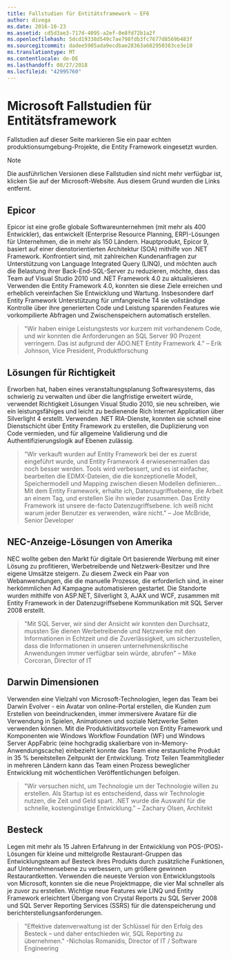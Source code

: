 ```yaml
---
title: Fallstudien für Entitätsframework – EF6
author: divega
ms.date: 2016-10-23
ms.assetid: cd5d3ae3-717d-4095-a2ef-0e8fd72b1a2f
ms.openlocfilehash: 5dcd19338d549c7ae798fdb3fc7677d8569b483f
ms.sourcegitcommit: dadee5905ada9ecdbae28363a682950383ce3e10
ms.translationtype: MT
ms.contentlocale: de-DE
ms.lasthandoff: 08/27/2018
ms.locfileid: "42995760"
---
```

# <a name="microsoft-case-studies-for-entity-framework"></a>Microsoft Fallstudien für Entitätsframework
Fallstudien auf dieser Seite markieren Sie ein paar echten produktionsumgebung-Projekte, die Entity Framework eingesetzt wurden.
> [!NOTE]
> Die ausführlichen Versionen diese Fallstudien sind nicht mehr verfügbar ist, klicken Sie auf der Microsoft-Website. Aus diesem Grund wurden die Links entfernt.

## <a name="epicor"></a>Epicor
Epicor ist eine große globale Softwareunternehmen (mit mehr als 400 Entwickler), das entwickelt (Enterprise Resource Planning, ERP)-Lösungen für Unternehmen, die in mehr als 150 Ländern.
Hauptprodukt, Epicor 9, basiert auf einer dienstorientierten Architektur (SOA) mithilfe von .NET Framework.
Konfrontiert sind, mit zahlreichen Kundenanfragen zur Unterstützung von Language Integrated Query (LINQ), und möchten auch die Belastung ihrer Back-End-SQL-Server zu reduzieren, möchte, dass das Team auf Visual Studio 2010 und .NET Framework 4.0 zu aktualisieren.
Verwenden die Entity Framework 4.0, konnten sie diese Ziele erreichen und erheblich vereinfachen Sie Entwicklung und Wartung.
Insbesondere darf Entity Framework Unterstützung für umfangreiche T4 sie vollständige Kontrolle über ihre generierten Code und Leistung sparenden Features wie vorkompilierte Abfragen und Zwischenspeichern automatisch erstellen.

> "Wir haben einige Leistungstests vor kurzem mit vorhandenem Code, und wir konnten die Anforderungen an SQL Server 90 Prozent verringern.
Das ist aufgrund der ADO.NET Entity Framework 4." – Erik Johnson, Vice President, Produktforschung  

## <a name="veracity-solutions"></a>Lösungen für Richtigkeit
Erworben hat, haben eines veranstaltungsplanung Softwaresystems, das schwierig zu verwalten und über die langfristige erweitert würde, verwendet Richtigkeit Lösungen Visual Studio 2010, sie neu schreiben, wie ein leistungsfähiges und leicht zu bedienende Rich Internet Application über Silverlight 4 erstellt.
Verwenden .NET RIA-Dienste, konnten sie schnell eine Dienstschicht über Entity Framework zu erstellen, die Duplizierung von Code vermieden, und für allgemeine Validierung und die Authentifizierungslogik auf Ebenen zulässig.  

> "Wir verkauft wurden auf Entity Framework bei der es zuerst eingeführt wurde, und Entity Framework 4 erwiesenermaßen das noch besser werden.
Tools wird verbessert, und es ist einfacher, bearbeiten die EDMX-Dateien, die die konzeptionelle Modell, Speichermodell und Mapping zwischen diesen Modellen definieren... Mit dem Entity Framework, erhalte ich, Datenzugriffsebene, die Arbeit an einem Tag, und erstellen Sie ihn wieder zusammen.
Das Entity Framework ist unsere de-facto Datenzugriffsebene. Ich weiß nicht warum jeder Benutzer es verwenden, wäre nicht." – Joe McBride, Senior Developer

## <a name="nec-display-solutions-of-america"></a>NEC-Anzeige-Lösungen von Amerika
NEC wollte geben den Markt für digitale Ort basierende Werbung mit einer Lösung zu profitieren, Werbetreibende und Netzwerk-Besitzer und Ihre eigene Umsätze steigern.
Zu diesem Zweck ein Paar von Webanwendungen, die die manuelle Prozesse, die erforderlich sind, in einer herkömmlichen Ad Kampagne automatisieren gestartet.
Die Standorte wurden mithilfe von ASP.NET, Silverlight 3, AJAX und WCF, zusammen mit Entity Framework in der Datenzugriffsebene Kommunikation mit SQL Server 2008 erstellt.

> "Mit SQL Server, wir sind der Ansicht wir konnten den Durchsatz, mussten Sie dienen Werbetreibende und Netzwerke mit den Informationen in Echtzeit und die Zuverlässigkeit, um sicherzustellen, dass die Informationen in unseren unternehmenskritische Anwendungen immer verfügbar sein würde, abrufen" – Mike Corcoran, Director of IT

## <a name="darwin-dimensions"></a>Darwin Dimensionen
Verwenden eine Vielzahl von Microsoft-Technologien, legen das Team bei Darwin Evolver - ein Avatar von online-Portal erstellen, die Kunden zum Erstellen von beeindruckenden, immer immersivere Avatare für die Verwendung in Spielen, Animationen und soziale Netzwerke Seiten verwenden können.
Mit die Produktivitätsvorteile von Entity Framework und Komponenten wie Windows Workflow Foundation (WF) und Windows Server AppFabric (eine hochgradig skalierbare von in-Memory-Anwendungscache) einbezieht konnte das Team eine erstaunliche Produkt in 35 % bereitstellen Zeitpunkt der Entwicklung.
Trotz Teilen Teammitglieder in mehreren Ländern kann das Team einen Prozess beweglicher Entwicklung mit wöchentlichen Veröffentlichungen befolgen.

 > "Wir versuchen nicht, um Technologie um der Technologie willen zu erstellen. Als Startup ist es entscheidend, dass wir Technologie nutzen, die Zeit und Geld spart.
 .NET wurde die Auswahl für die schnelle, kostengünstige Entwicklung." – Zachary Olsen, Architekt  

## <a name="silverware"></a>Besteck
Legen mit mehr als 15 Jahren Erfahrung in der Entwicklung von POS-(POS)-Lösungen für kleine und mittelgroße Restaurant-Gruppen das Entwicklungsteam auf Besteck ihres Produkts durch zusätzliche Funktionen, auf Unternehmensebene zu verbessern, um größere gewinnen Restaurantketten.
Verwenden die neueste Version von Entwicklungstools von Microsoft, konnten sie die neue Projektmappe, die vier Mal schneller als je zuvor zu erstellen.
Wichtige neue Features wie LINQ und Entity Framework erleichtert Übergang von Crystal Reports zu SQL Server 2008 und SQL Server Reporting Services (SSRS) für die datenspeicherung und berichterstellungsanforderungen.

> "Effektive datenverwaltung ist der Schlüssel für den Erfolg des Besteck – und daher entschieden wir, SQL Reporting zu übernehmen." -Nicholas Romanidis, Director of IT / Software Engineering
